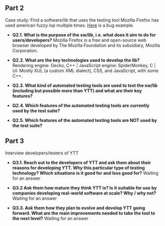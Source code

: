 ## Part 2 
Case study: Find a software/lib that uses the testing tool
Mozilla Firefox has used american fuzzy lop multiple times. [Here](https://bugzilla.mozilla.org/show_bug.cgi?id=1045977) is a bug example.

* **Q2.1. What is the purpose of the sw/lib, i.e. what does it aim to do for users/developers?** Mozilla Firefox is a free and open-source web browser developed by The Mozilla Foundation and its subsidiary, Mozilla Corporation. 

* **Q2.2. What are the key technologies used to develop the lib?** Rendering engine: Gecko, C++ | JavaScript engine: SpiderMonkey, C | UI: Mostly XUL (a custom XML dialect), CSS, and JavaScript, with some C++.

* **Q2.3. What kind of automated testing tools are used to test the sw/lib (including but possible more than YTT) and what are their key features?**

* **Q2.4. Which features of the automated testing tools are currently used by the test suite?**

* **Q2.5. Which features of the automated testing tools are NOT used by the test suite?**

## Part 3 
Interview developers/testers of YTT

* **Q3.1. Reach out to the developers of YTT and ask them about their reasons for developing YTT. Why this particular type of testing technology? Which situations is it good for and less good for?** Waiting for an answer

* **Q3.2 Ask them how mature they think YTT is? Is it suitable for use by companies developing real-world software at scale? Why / why not?** Waiting for an answer

* **Q3.3. Ask them how they plan to evolve and develop YTT going forward. What are the main improvements needed to take the tool to the next level?** Waiting for an answer
